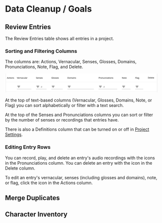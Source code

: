 # Data Cleanup / Goals

## Review Entries

The Review Entries table shows all entries in a project.

### Sorting and Filtering Columns

The columns are: Actions, Vernacular, Senses, Glosses, Domains, Pronunciations, Note, Flag, and Delete.

![Review Entries column headers](images/reviewEntriesColumns.png)

At the top of text-based columns (Vernacular, Glosses, Domains, Note, or Flag) you can sort alphabetically or filter
with a text search.

At the top of the Senses and Pronunciations columns you can sort or filter by the number of senses or recordings that
entries have.

There is also a Definitions column that can be turned on or off in [Project Settings](project.md#definitions).

### Editing Entry Rows

You can record, play, and delete an entry's audio recordings with the icons in the Pronunciations column. You can delete
an entry with the icon in the Delete column.

To edit an entry's vernacular, senses (including glosses and domains), note, or flag, click the icon in the Actions
column.

## Merge Duplicates

## Character Inventory
